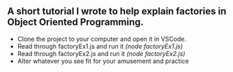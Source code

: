 ## A short tutorial I wrote to help explain factories in Object Oriented Programming.

* Clone the project to your computer and open it in VSCode.
* Read through factoryEx1.js and run it _(node factoryEx1.js)_
* Read through factoryEx2.js and run it _(node factoryEx2.js)_
* Alter whatever you see fit for your amusement and practice
